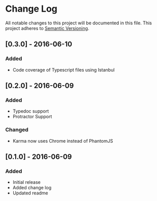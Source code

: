 # Change Log
All notable changes to this project will be documented in this file.
This project adheres to [Semantic Versioning](http://semver.org).

## [0.3.0] - 2016-06-10
### Added
- Code coverage of Typescript files using Istanbul

## [0.2.0] - 2016-06-09
### Added
- Typedoc support
- Protractor Support

### Changed
- Karma now uses Chrome instead of PhantomJS

## [0.1.0] - 2016-06-09
### Added
- Initial release
- Added change log
- Updated readme
